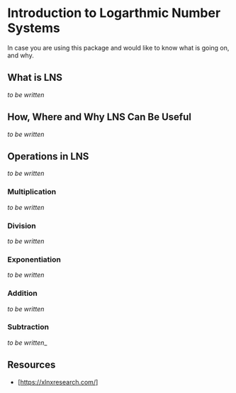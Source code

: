 # Introduction to Logarthmic Number Systems
In case you are using this package and would like to know what is going on, and why.

## What is LNS
_to be written_

## How, Where and Why LNS Can Be Useful
_to be written_

## Operations in LNS
_to be written_

### Multiplication
_to be written_

### Division
_to be written_

### Exponentiation
_to be written_

### Addition
_to be written_

### Subtraction
_to be written__

## Resources
- [https://xlnxresearch.com/]

